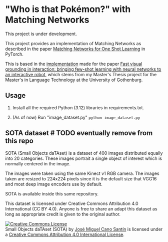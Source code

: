# "Who is that Pokémon?" with Matching Networks

This project is under development.

This project provides an implementation of Matching Networks as described in the paper [Matching Networks for One Shot Learning](http://papers.nips.cc/paper/6385-matching-networks-for-one-shot-learning.pdf) in PyTorch.

This is based in the [implementation](https://github.com/jcanosan/Interactive-robot-with-neural-networks) made for the paper [Fast visual grounding in interaction: bringing few-shot learning with neural networks to an interactive robot](https://aclanthology.org/2020.pam-1.7/), which stems from my Master's Thesis project for the Master's in Language Technology at the University of Gothenburg.

## Usage
1. Install all the required Python (3.12) libraries in requirements.txt.

2. (As of now) Run "image_dataset.py"
```python image_dataset.py```

## SOTA dataset  # TODO eventually remove from this repo
SOTA (Small Objects daTAset) is a dataset of 400 images distributed equally into 20 categories. These images portrait a single object of interest which is normally centered in the image.

The images were taken using the same Kinect v1 RGB camera. The images taken are resized to 224x224 pixels since it is the default size that VGG16 and most deep image encoders use by default.

SOTA is available inside this same repository. 

This dataset is licensed under Creative Commons Attribution 4.0 International (CC BY 4.0). Anyone is free to share an adapt this dataset as long as appropriate credit is given to the original author.

<a rel="license" href="http://creativecommons.org/licenses/by/4.0/"><img alt="Creative Commons License" style="border-width:0" src="https://i.creativecommons.org/l/by/4.0/88x31.png" /></a><br /><span xmlns:dct="http://purl.org/dc/terms/" href="http://purl.org/dc/dcmitype/StillImage" property="dct:title" rel="dct:type">Small Objects daTAset (SOTA)</span> by <a xmlns:cc="http://creativecommons.org/ns#" href="https://github.com/jcanosan/Interactive-robot-with-neural-networks/tree/master/utils/datasets/sota_dataset" property="cc:attributionName" rel="cc:attributionURL">José Miguel Cano Santín</a> is licensed under a <a rel="license" href="http://creativecommons.org/licenses/by/4.0/">Creative Commons Attribution 4.0 International License</a>.
